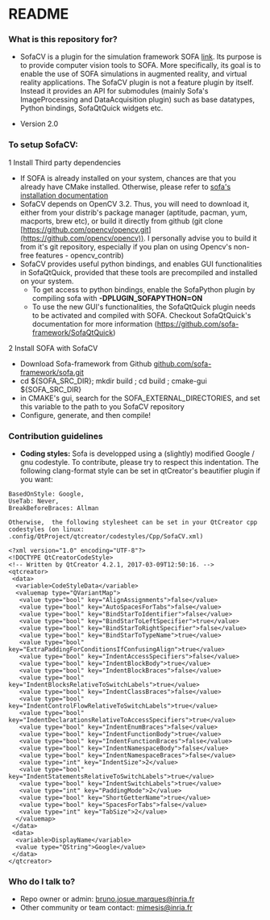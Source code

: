 # README #

### What is this repository for? ###

* SofaCV is a plugin for the simulation framework SOFA [link](www.sofa-framework.org). Its purpose is to provide computer vision tools to SOFA. More specifically, its goal is to enable the use of SOFA simulations in augmented reality, and virtual reality applications.
The SofaCV plugin is not a feature plugin by itself. Instead it provides an API for submodules (mainly Sofa's ImageProcessing and DataAcquisition plugin) such as base datatypes, Python bindings, SofaQtQuick widgets etc.

* Version 2.0

### To setup SofaCV: ###

1 Install Third party dependencies
* If SOFA is already installed on your system, chances are that you already have CMake installed. Otherwise, please refer to [sofa's installation documentation](https://www.sofa-framework.org/community/doc/)
* SofaCV depends on OpenCV 3.2. Thus, you will need to download it, either from your distrib's package manager (aptitude, pacman, yum, macports, brew etc),
    or build it directly from github (git clone [https://github.com/opencv/opencv.git](https://github.com/opencv/opencv)). I personally advise you to build it from it's git repository, especially if you plan on using Opencv's non-free features - opencv_contrib)
* SofaCV provides useful python bindings, and enables GUI functionalities in SofaQtQuick, provided that these tools are precompiled and installed on your system.
    * To get access to python bindings, enable the SofaPython plugin by compiling sofa with __-DPLUGIN_SOFAPYTHON=ON__    
    * To use the new GUI's functionalities, the SofaQtQuick plugin needs to be activated and compiled with SOFA. Checkout SofaQtQuick's documentation for more information (https://github.com/sofa-framework/SofaQtQuick)

2 Install SOFA with SofaCV
* Download Sofa-framework from Github [github.com/sofa-framework/sofa.git](github.com/sofa-framework/sofa)
* cd ${SOFA_SRC_DIR}; mkdir build ; cd build ; cmake-gui ${SOFA_SRC_DIR}
* in CMAKE's gui, search for the SOFA_EXTERNAL_DIRECTORIES, and set this variable to the path to you SofaCV repository
* Configure, generate, and then compile!

### Contribution guidelines ###

* __Coding styles:__
    Sofa is developped using a (slightly) modified Google / gnu codestyle. To contribute, please try to respect this indentation. The following clang-format style can be set in qtCreator's beautifier plugin if you want:
```
BasedOnStyle: Google,
UseTab: Never,
BreakBeforeBraces: Allman
```

    Otherwise,  the following stylesheet can be set in your QtCreator cpp codestyles (on linux: .config/QtProject/qtcreator/codestyles/Cpp/SofaCV.xml)
```
<?xml version="1.0" encoding="UTF-8"?>
<!DOCTYPE QtCreatorCodeStyle>
<!-- Written by QtCreator 4.2.1, 2017-03-09T12:50:16. -->
<qtcreator>
 <data>
  <variable>CodeStyleData</variable>
  <valuemap type="QVariantMap">
   <value type="bool" key="AlignAssignments">false</value>
   <value type="bool" key="AutoSpacesForTabs">false</value>
   <value type="bool" key="BindStarToIdentifier">false</value>
   <value type="bool" key="BindStarToLeftSpecifier">true</value>
   <value type="bool" key="BindStarToRightSpecifier">false</value>
   <value type="bool" key="BindStarToTypeName">true</value>
   <value type="bool" key="ExtraPaddingForConditionsIfConfusingAlign">true</value>
   <value type="bool" key="IndentAccessSpecifiers">false</value>
   <value type="bool" key="IndentBlockBody">true</value>
   <value type="bool" key="IndentBlockBraces">false</value>
   <value type="bool" key="IndentBlocksRelativeToSwitchLabels">true</value>
   <value type="bool" key="IndentClassBraces">false</value>
   <value type="bool" key="IndentControlFlowRelativeToSwitchLabels">true</value>
   <value type="bool" key="IndentDeclarationsRelativeToAccessSpecifiers">true</value>
   <value type="bool" key="IndentEnumBraces">false</value>
   <value type="bool" key="IndentFunctionBody">true</value>
   <value type="bool" key="IndentFunctionBraces">false</value>
   <value type="bool" key="IndentNamespaceBody">false</value>
   <value type="bool" key="IndentNamespaceBraces">false</value>
   <value type="int" key="IndentSize">2</value>
   <value type="bool" key="IndentStatementsRelativeToSwitchLabels">true</value>
   <value type="bool" key="IndentSwitchLabels">true</value>
   <value type="int" key="PaddingMode">2</value>
   <value type="bool" key="ShortGetterName">true</value>
   <value type="bool" key="SpacesForTabs">false</value>
   <value type="int" key="TabSize">2</value>
  </valuemap>
 </data>
 <data>
  <variable>DisplayName</variable>
  <value type="QString">Google</value>
 </data>
</qtcreator>
```


### Who do I talk to? ###

* Repo owner or admin: bruno.josue.marques@inria.fr
* Other community or team contact: mimesis@inria.fr
